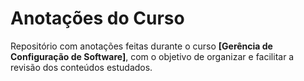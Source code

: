 # Anotações do Curso

Repositório com anotações feitas durante o curso **[Gerência de Configuração de Software]**, com o objetivo de organizar e facilitar a revisão dos conteúdos estudados.